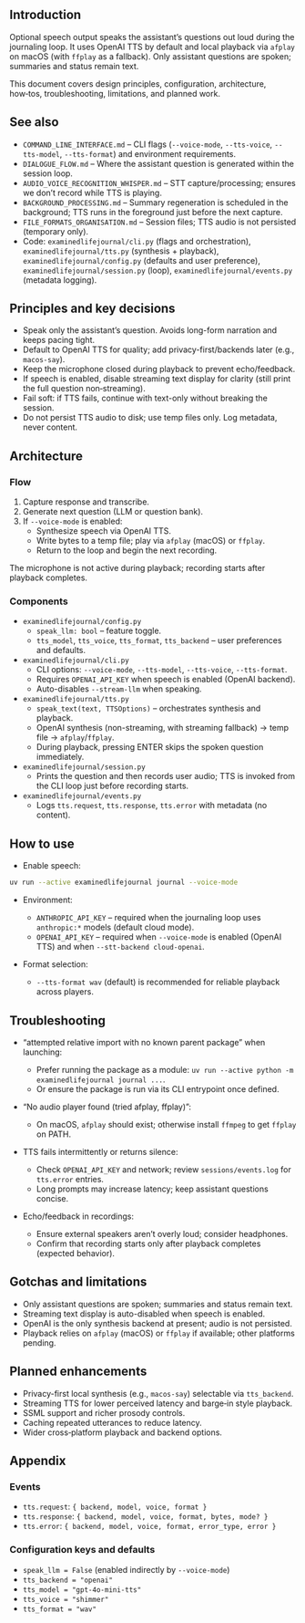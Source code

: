 ## Introduction

Optional speech output speaks the assistant’s questions out loud during the journaling loop. It uses OpenAI TTS by default and local playback via `afplay` on macOS (with `ffplay` as a fallback). Only assistant questions are spoken; summaries and status remain text.

This document covers design principles, configuration, architecture, how‑tos, troubleshooting, limitations, and planned work.

## See also

- `COMMAND_LINE_INTERFACE.md` – CLI flags (`--voice-mode`, `--tts-voice`, `--tts-model`, `--tts-format`) and environment requirements.
- `DIALOGUE_FLOW.md` – Where the assistant question is generated within the session loop.
- `AUDIO_VOICE_RECOGNITION_WHISPER.md` – STT capture/processing; ensures we don’t record while TTS is playing.
- `BACKGROUND_PROCESSING.md` – Summary regeneration is scheduled in the background; TTS runs in the foreground just before the next capture.
- `FILE_FORMATS_ORGANISATION.md` – Session files; TTS audio is not persisted (temporary only).
- Code: `examinedlifejournal/cli.py` (flags and orchestration), `examinedlifejournal/tts.py` (synthesis + playback), `examinedlifejournal/config.py` (defaults and user preference), `examinedlifejournal/session.py` (loop), `examinedlifejournal/events.py` (metadata logging).

## Principles and key decisions

- Speak only the assistant’s question. Avoids long-form narration and keeps pacing tight.
- Default to OpenAI TTS for quality; add privacy-first/backends later (e.g., `macos-say`).
- Keep the microphone closed during playback to prevent echo/feedback.
- If speech is enabled, disable streaming text display for clarity (still print the full question non‑streaming).
- Fail soft: if TTS fails, continue with text-only without breaking the session.
- Do not persist TTS audio to disk; use temp files only. Log metadata, never content.

## Architecture

### Flow

1. Capture response and transcribe.
2. Generate next question (LLM or question bank).
3. If `--voice-mode` is enabled:
   - Synthesize speech via OpenAI TTS.
   - Write bytes to a temp file; play via `afplay` (macOS) or `ffplay`.
   - Return to the loop and begin the next recording.

The microphone is not active during playback; recording starts after playback completes.

### Components

- `examinedlifejournal/config.py`
  - `speak_llm: bool` – feature toggle.
  - `tts_model`, `tts_voice`, `tts_format`, `tts_backend` – user preferences and defaults.
- `examinedlifejournal/cli.py`
  - CLI options: `--voice-mode`, `--tts-model`, `--tts-voice`, `--tts-format`.
  - Requires `OPENAI_API_KEY` when speech is enabled (OpenAI backend).
  - Auto-disables `--stream-llm` when speaking.
- `examinedlifejournal/tts.py`
  - `speak_text(text, TTSOptions)` – orchestrates synthesis and playback.
  - OpenAI synthesis (non-streaming, with streaming fallback) → temp file → `afplay`/`ffplay`.
  - During playback, pressing ENTER skips the spoken question immediately.
- `examinedlifejournal/session.py`
  - Prints the question and then records user audio; TTS is invoked from the CLI loop just before recording starts.
- `examinedlifejournal/events.py`
  - Logs `tts.request`, `tts.response`, `tts.error` with metadata (no content).

## How to use

- Enable speech:
```bash
uv run --active examinedlifejournal journal --voice-mode
```

- Environment:
  - `ANTHROPIC_API_KEY` – required when the journaling loop uses `anthropic:*` models (default cloud mode).
  - `OPENAI_API_KEY` – required when `--voice-mode` is enabled (OpenAI TTS) and when `--stt-backend cloud-openai`.

- Format selection:
  - `--tts-format wav` (default) is recommended for reliable playback across players.

## Troubleshooting

- “attempted relative import with no known parent package” when launching:
  - Prefer running the package as a module: `uv run --active python -m examinedlifejournal journal ...`.
  - Or ensure the package is run via its CLI entrypoint once defined.

- “No audio player found (tried afplay, ffplay)”:
  - On macOS, `afplay` should exist; otherwise install `ffmpeg` to get `ffplay` on PATH.

- TTS fails intermittently or returns silence:
  - Check `OPENAI_API_KEY` and network; review `sessions/events.log` for `tts.error` entries.
  - Long prompts may increase latency; keep assistant questions concise.

- Echo/feedback in recordings:
  - Ensure external speakers aren’t overly loud; consider headphones.
  - Confirm that recording starts only after playback completes (expected behavior).

## Gotchas and limitations

- Only assistant questions are spoken; summaries and status remain text.
- Streaming text display is auto-disabled when speech is enabled.
- OpenAI is the only synthesis backend at present; audio is not persisted.
- Playback relies on `afplay` (macOS) or `ffplay` if available; other platforms pending.

## Planned enhancements

- Privacy-first local synthesis (e.g., `macos-say`) selectable via `tts_backend`.
- Streaming TTS for lower perceived latency and barge‑in style playback.
- SSML support and richer prosody controls.
- Caching repeated utterances to reduce latency.
- Wider cross‑platform playback and backend options.

## Appendix

### Events

- `tts.request`: `{ backend, model, voice, format }`
- `tts.response`: `{ backend, model, voice, format, bytes, mode? }`
- `tts.error`: `{ backend, model, voice, format, error_type, error }`

### Configuration keys and defaults

- `speak_llm = False` (enabled indirectly by `--voice-mode`)
- `tts_backend = "openai"`
- `tts_model = "gpt-4o-mini-tts"`
- `tts_voice = "shimmer"`
- `tts_format = "wav"`

